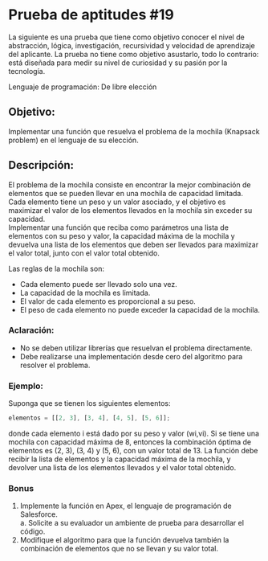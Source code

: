 # Prueba de aptitudes #19

La siguiente es una prueba que tiene como objetivo conocer el nivel de abstracción, lógica,
investigación, recursividad y velocidad de aprendizaje del aplicante. La prueba no tiene como
objetivo asustarlo, todo lo contrario: está diseñada para medir su nivel de curiosidad y su
pasión por la tecnología.

Lenguaje de programación: De libre elección   
## Objetivo:
Implementar una función que resuelva el problema de la mochila (Knapsack problem) en el
lenguaje de su elección.  
## Descripción:
El problema de la mochila consiste en encontrar la mejor combinación de elementos que se
pueden llevar en una mochila de capacidad limitada. Cada elemento tiene un peso y un valor
asociado, y el objetivo es maximizar el valor de los elementos llevados en la mochila sin
exceder su capacidad.   
Implementar una función que reciba como parámetros una lista de elementos con su peso y
valor, la capacidad máxima de la mochila y devuelva una lista de los elementos que deben ser
llevados para maximizar el valor total, junto con el valor total obtenido.   

Las reglas de la mochila son:   
- Cada elemento puede ser llevado solo una vez.
- La capacidad de la mochila es limitada.
- El valor de cada elemento es proporcional a su peso.
- El peso de cada elemento no puede exceder la capacidad de la mochila.  
### Aclaración:
- No se deben utilizar librerías que resuelvan el problema directamente.
- Debe realizarse una implementación desde cero del algoritmo para resolver el
problema.   
### Ejemplo:
Suponga que se tienen los siguientes elementos:
```JAVASCRIPT
elementos = [[2, 3], [3, 4], [4, 5], [5, 6]];
```
donde cada elemento i está dado por su peso y valor (wi,vi).
Si se tiene una mochila con capacidad máxima de 8, entonces la combinación óptima de
elementos es (2, 3), (3, 4) y (5, 6), con un valor total de 13.
La función debe recibir la lista de elementos y la capacidad máxima de la mochila, y devolver
una lista de los elementos llevados y el valor total obtenido.

### Bonus
1. Implemente la función en Apex, el lenguaje de programación de Salesforce.   
    a. Solicite a su evaluador un ambiente de prueba para desarrollar el código.
2. Modifique el algoritmo para que la función devuelva también la combinación de elementos que no se llevan y su valor total.